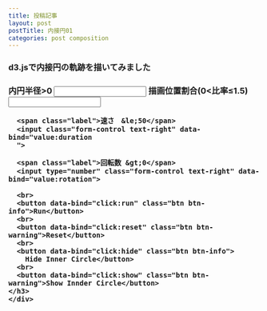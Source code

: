 ```yaml
---
title: 投稿記事
layout: post
postTitle: 内接円01
categories: post composition
---
```


### d3.jsで内接円の軌跡を描いてみました

<div class="row">
  <div class="col-sm-6">
    <div id="svg01"></div>
  </div>
  <div class="col-sm-6">
    <h3>
    <div class="btn-group-vertical">
      <span class="label">内円半径&gt;0</span>
      <input type="number" class="form-control text-right" data-bind="value:iR">
      <span class="label">描画位置割合(0&lt;比率&le;1.5)</span>
      <input class="form-control text-right" data-bind="value:rate">

      <span class="label">速さ　&le;50</span>
      <input class="form-control text-right" data-bind="value:duration
      ">

      <span class="label">回転数 &gt;0</span>
      <input type="number" class="form-control text-right" data-bind="value:rotation">

      <br>
      <button data-bind="click:run" class="btn btn-info">Run</button>
      <br>
      <button data-bind="click:reset" class="btn btn-warning">Reset</button>
      <br>
      <button data-bind="click:hide" class="btn btn-info">
        Hide Inner Circle</button>
      <br>
      <button data-bind="click:show" class="btn btn-warning">Show Innder Circle</button>
    </h3>
    </div>      
  </div>
</div>

<script type="text/javascript" src="http://cdn.mathjax.org/mathjax/latest/MathJax.js?config=TeX-AMS-MML_SVG"></script>
<script src="http://d3js.org/d3.v3.min.js" charset="utf-8"></script>
<script src="{{site.url}}/js/knockout-3.3.0.js" charset="utf-8"></script>

<script type="text/javascript">
/**
  ApplicationViewModel
**/
function AppViewModel() {

  // ko variables
  this.iR = ko.observable(50);
  this.rate = ko.observable(1.0);
  this.duration = ko.observable(20);
  this.rotation = ko.observable(1);

  // Point Object
  function Point(x, y){
    this.x = x;
    this.y = y;
    return this;
  };

  var pi = Math.PI;
  var aDegree = pi/180; 

  var svg01 = d3.select("#svg01")
                .append("svg")
                .attr("height",500)
                .attr("width",500)
                .style("background","#000");

  var xScale01 = d3.scale.linear()
                       .domain([-250,250])
                       .range([0,500]);
  var yScale01 = d3.scale.linear()
                       .domain([250,-250])
                       .range([0,500]); 
  // vriables
  var centers = [];
  var ends = [];

  var tR;
  var iR;
  var alpha;
  var line = d3.svg.line()
      .x(function(d) { return xScale01(d.x); })
      .y(function(d) { return yScale01(d.y); })
      .interpolate("linear");


  
  //** 初期描画 *//
  init(200-this.iR(),this.iR(),this.rotation());

  // 再描画
  ko.computed(function() {
    if (this.duration() > 50) {
      this.duration = ko.observable(50);
    };
      init(200-this.iR(),this.iR(),this.rotation(),this.rate());
  }, this);

  this.run = function() {
    var traces = [];
    for (var i = 0; i < ends.length; i++) {
      traces.push(svg01.select("#trace"+i));
    };

    var el = svg01.select("#innerC");

    var cx,cy,ex,ey;

    for (var i = 0; i < centers.length; i=i+1) {
  
      cx = centers[i].x;
      cy = centers[i].y;
      ex = ends[i].x;
      ey = ends[i].y;
      var dur = this.duration();

      el.transition()
        .delay(i*dur)
        .duration(dur)
        .attr("cx",function(){ return xScale01(cx); } )
        .attr("cy",function(){ return yScale01(cy); } );

      svg01.select("#rLine").transition()
        .delay(i*dur)
        .duration(dur)
        .attr("x1",function(){ return xScale01(cx); })
        .attr("y1",function(){ return yScale01(cy); })
        .attr("x2",function(){ return xScale01(ex); } )
        .attr("y2",function(){ return yScale01(ey); } );
     
      traces[i]
        .transition()
        .delay(i*dur)
        .duration(dur)
        .attr("opacity",1);

  
    };    

  }; 

  this.reset = function() {
    init(200-this.iR(),this.iR(),this.rotation(),this.rate());
  }; 
  this.hide = function() {
    svg01.selectAll("#innerC")
    .attr("opacity",0);
  }; 
  this.show = function() {
    svg01.selectAll("#innerC")
    .attr("opacity",1);
  }; 

  function init(tR,iR,rotation,rate){
    svg01.selectAll("#outerC").remove();
    svg01.selectAll("#innerC").remove();
    svg01.selectAll("circle").remove();
    centers = [];
    ends = [];
  
    alpha = tR / iR * -1;
  
    for (var i = 0; i <=360*rotation; i++) {
      centers.push(new Point(tR*Math.cos(i*aDegree),
                             tR*Math.sin(i*aDegree) ));
      ends.push( 
        new Point((tR*Math.cos(i*aDegree)
                         +rate*iR*Math.cos(alpha*i*aDegree)),
                  (tR*Math.sin(i*aDegree) 
                         +rate*iR*Math.sin(alpha*i*aDegree))
                         ));
    };

    // 外円
    svg01.append("circle")
      .attr("cx",function(){ return xScale01(0); } )
      .attr("cy",function(){ return yScale01(0); } )
      .attr("r",200)
      .attr("id",function(){ return "outerC"; })
      .attr("stroke","lime")
      .attr("stroke-width","3px")
      .style("fill", function(){ return "none"});

    svg01.append("circle")
      .attr("cx",function(){ return xScale01(tR*Math.cos(0)); } )
      .attr("cy",function(){ return yScale01(tR*Math.sin(0)); } )
      .attr("r",iR)
      .attr("id",function(){ return "innerC"; })
      .attr("stroke","gold")
      .attr("stroke-width","4px")
      .style("fill", function(){ return "none"});

    drawLine(0);

    for (var i = 0; i < ends.length; i=i+1) {
      svg01.append("circle")
       .attr("cx",function(){ return xScale01(ends[i].x); } )
       .attr("cy",function(){ return yScale01(ends[i].y); } )
       .attr("r",1)
       .attr("id",function(){ return "trace"+i; })
       .attr("stroke","gold")
       .attr("stroke-width","1px")
       .attr("opacity",0)
       .style("fill", function(){ return "gold"});
    };  
  };

  function drawLine(i){
    svg01.select("#rLine").remove();
    svg01.append("line")
      .attr("x1",function(){
        return xScale01(centers[i].x);
      })
      .attr("y1",function(){
        return yScale01(centers[i].y);
      })
      .attr("x2",function(){
        return xScale01(ends[i].x);
      })
      .attr("y2",function(){
        return yScale01(ends[i].y);
      })
      .attr("stroke",function(){
        return "#f00";
      })
      .attr("stroke-width","4px")
      .attr("id","rLine");

  }

};

// Activates knockout.js
ko.applyBindings(new AppViewModel());

</script>